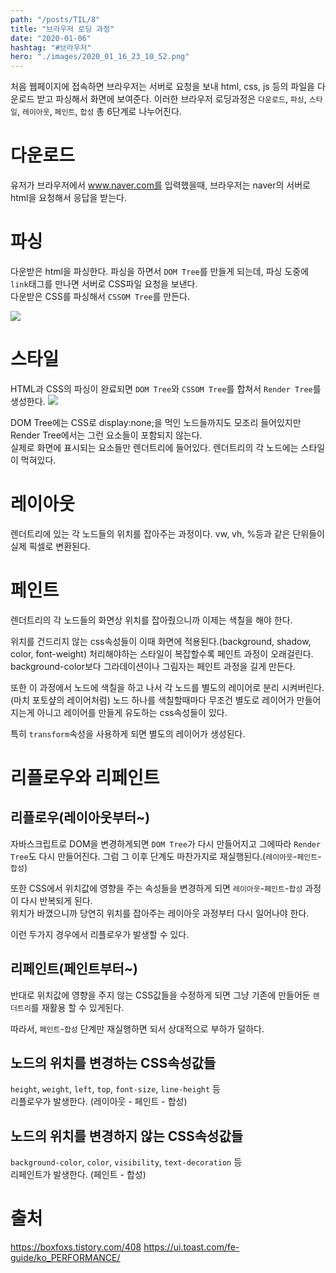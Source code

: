 ```yaml
---
path: "/posts/TIL/8"
title: "브라우저 로딩 과정"
date: "2020-01-06"
hashtag: "#브라우저"
hero: "./images/2020_01_16_23_10_52.png"
---
```


처음 웹페이지에 접속하면 브라우저는 서버로 요청을 보내 html, css, js 등의 파일을 다운로드 받고 파싱해서 화면에 보여준다.
이러한 브라우저 로딩과정은 `다운로드`, `파싱`, `스타일`, `레이아웃`, `페인트`, `합성` 총 6단계로 나누어진다.

# 다운로드

유저가 브라우저에서 www.naver.com를 입력했을때, 브라우저는 naver의 서버로 html을 요청해서 응답을 받는다.

# 파싱

다운받은 html을 파싱한다. 파싱을 하면서 `DOM Tree`를 만들게 되는데, 파싱 도중에 `link`태그를 만나면 서버로 CSS파일 요청을 보낸다.  
다운받은 CSS를 파싱해서 `CSSOM Tree`를 만든다.

![](/images/2020_01_16_23_10_52.png)

# 스타일

HTML과 CSS의 파싱이 완료되면 `DOM Tree`와 `CSSOM Tree`를 합쳐서 `Render Tree`를 생성한다.
![](/images/2020_01_16_23_12_27.png)

DOM Tree에는 CSS로 display:none;을 먹인 노드들까지도 모조리 들어있지만 Render Tree에서는 그런 요소들이 포함되지 않는다.  
실제로 화면에 표시되는 요소들만 렌더트리에 들어있다. 렌더트리의 각 노드에는 스타일이 먹혀있다.

# 레이아웃

렌더트리에 있는 각 노드들의 위치를 잡아주는 과정이다. vw, vh, %등과 같은 단위들이 실제 픽셀로 변환된다.

# 페인트

렌더트리의 각 노드들의 화면상 위치를 잡아줬으니까 이제는 색칠을 해야 한다.

위치를 건드리지 않는 css속성들이 이때 화면에 적용된다.(background, shadow, color, font-weight)
처리해야하는 스타일이 복잡할수록 페인트 과정이 오래걸린다. background-color보다 그라데이션이나 그림자는 페인트 과정을 길게 만든다.

또한 이 과정에서 노드에 색칠을 하고 나서 각 노드를 별도의 레이어로 분리 시켜버린다.(마치 포토샾의 레이어처럼)
노드 하나를 색칠할때마다 무조건 별도로 레이어가 만들어지는게 아니고 레이어를 만들게 유도하는 css속성들이 있다.

특히 `transform`속성을 사용하게 되면 별도의 레이어가 생성된다.

# 리플로우와 리페인트

## 리플로우(레이아웃부터~)

자바스크립트로 DOM을 변경하게되면 `DOM Tree`가 다시 만들어지고 그에따라 `Render Tree`도 다시 만들어진다.
그럼 그 이후 단계도 마찬가지로 재실행된다.(`레이아웃`-`페인트`-`합성`)

또한 CSS에서 위치값에 영향을 주는 속성들을 변경하게 되면 `레이아웃`-`페인트`-`합성` 과정이 다시 반복되게 된다.  
위치가 바꼈으니까 당연히 위치를 잡아주는 레이아웃 과정부터 다시 일어나야 한다.

이런 두가지 경우에서 리플로우가 발생할 수 있다.

## 리페인트(페인트부터~)

반대로 위치값에 영향을 주지 않는 CSS값들을 수정하게 되면 그냥 기존에 만들어둔 `렌더트리`를 재활용 할 수 있게된다.

따라서, `페인트`-`합성` 단계만 재실행하면 되서 상대적으로 부하가 덜하다.

## 노드의 위치를 변경하는 CSS속성값들

`height`, `weight`, `left`, `top`, `font-size`, `line-height` 등  
리플로우가 발생한다. (레이아웃 - 페인트 - 합성)

## 노드의 위치를 변경하지 않는 CSS속성값들

`background-color`, `color`, `visibility`, `text-decoration` 등  
리페인트가 발생한다. (페인트 - 합성)

# 출처

https://boxfoxs.tistory.com/408
https://ui.toast.com/fe-guide/ko_PERFORMANCE/

